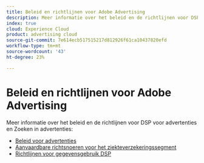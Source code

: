 ```yaml
---
title: Beleid en richtlijnen voor Adobe Advertising
description: Meer informatie over het beleid en de richtlijnen voor DSP voor advertenties en het zoeken naar advertenties.
index: true
cloud: Experience Cloud
product: advertising cloud
source-git-commit: 7e614ecb517515217d812926f61ca10437820efd
workflow-type: tm+mt
source-wordcount: '43'
ht-degree: 23%

---
```


# Beleid en richtlijnen voor Adobe Advertising

Meer informatie over het beleid en de richtlijnen voor DSP voor advertenties en Zoeken in advertenties:

* [Beleid voor advertenties](/help/policies/ad-requirements-policy.md)
* [Aanvaardbare richtsnoeren voor het ziekteverzekeringssegment](/help/policies/health-segment-guidelines.md)
* [Richtlijnen voor gegevensgebruik DSP](/help/policies/data-usage-guidelines.md)
